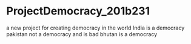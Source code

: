 # ProjectDemocracy_201b231
a new project for creating democracy in the world
India is a democracy
pakistan not a democracy and is bad
bhutan is a democracy

